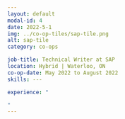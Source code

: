 ```yaml
---
layout: default
modal-id: 4
date: 2022-5-1
img: ../co-op-tiles/sap-tile.png
alt: sap-tile
category: co-ops

job-title: Technical Writer at SAP
location: Hybrid | Waterloo, ON
co-op-date: May 2022 to August 2022
skills: ---

experience: "

"
---
```

